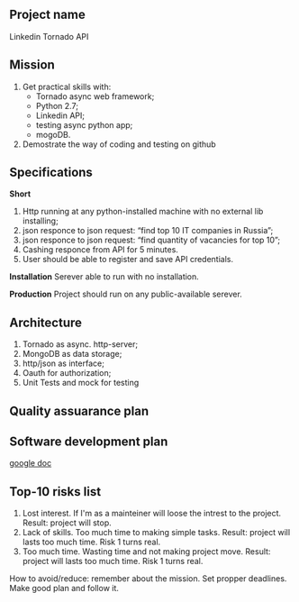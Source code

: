 Project name
----
Linkedin Tornado API

Mission
----

1. Get practical skills with:
    * Tornado async web framework;
    * Python 2.7;
    * Linkedin API;
    * testing async python app;
    * mogoDB.
2. Demostrate the way of coding and testing on github

Specifications
----

**Short**

1. Http running at any python-installed machine with no external lib installing;
2. json responce to json request: “find top 10 IT companies in Russia”;
3. json responce to json request: “find quantity of vacancies for top 10”;
4. Cashing responce from API for 5 minutes.
5. User should be able to register and save API credentials.

**Installation**
Serever able to run with no installation.

**Production**
Project should run on any public-available serever.

Architecture
----

1. Tornado as async. http-server;
2. MongoDB as data storage;
3. http/json as interface;
4. Oauth for authorization;
5. Unit Tests and mock for testing

Quality assuarance plan
----

Software development plan
----
[google doc](https://docs.google.com/spreadsheets/d/10OBG5gPGC5YATgCJHDJoNUr6Q8I1h7dYXLaqucDWxRA)

Top-10 risks list
----
1. Lost interest. If I'm as a mainteiner will loose the intrest to the project.
   Result: project will stop.
2. Lack of skills. Too much time to making simple tasks.
   Result: project will lasts too much time. Risk 1 turns real.
3. Too much time. Wasting time and not making project move.
   Result: project will lasts too much time. Risk 1 turns real.
   
How to avoid/reduce: remember about the mission. Set propper deadlines. Make good plan and follow it.
